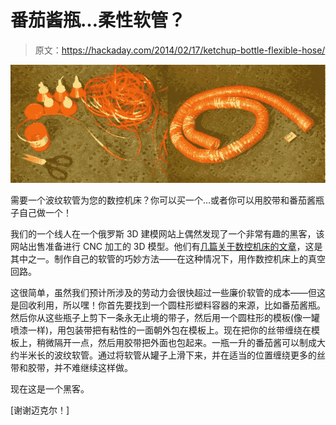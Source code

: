 # 番茄酱瓶…柔性软管？

> 原文：<https://hackaday.com/2014/02/17/ketchup-bottle-flexible-hose/>

![ketchup pipe](img/40ac4134d2bd3050b37505dc7186777e.png)

需要一个波纹软管为您的数控机床？你可以买一个…或者你可以用胶带和番茄酱瓶子自己做一个！

我们的一个线人在一个俄罗斯 3D 建模网站上偶然发现了一个非常有趣的黑客，该网站出售准备进行 CNC 加工的 3D 模型。他们有[几篇关于数控机床的文章](http://3d.kadatka.ru/articles/index_eng.php)，这是其中之一。制作自己的软管的巧妙方法——在这种情况下，用作数控机床上的真空回路。

这很简单，虽然我们预计所涉及的劳动力会很快超过一些廉价软管的成本——但这是回收利用，所以嘿！你首先要找到一个圆柱形塑料容器的来源，比如番茄酱瓶。然后你从这些瓶子上剪下一条永无止境的带子，然后用一个圆柱形的模板(像一罐喷漆一样)，用包装带把有粘性的一面朝外包在模板上。现在把你的丝带缠绕在模板上，稍微隔开一点，然后用胶带把外面也包起来。一瓶一升的番茄酱可以制成大约半米长的波纹软管。通过将软管从罐子上滑下来，并在适当的位置缠绕更多的丝带和胶带，并不难继续这样做。

现在这是一个黑客。

[谢谢迈克尔！]